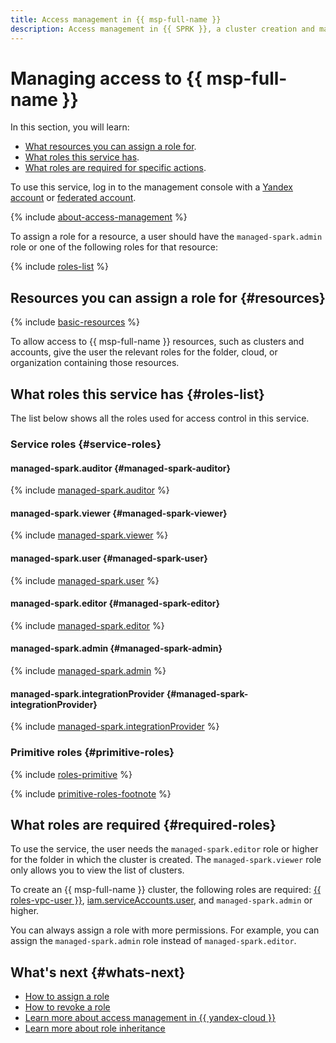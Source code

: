 ```yaml
---
title: Access management in {{ msp-full-name }}
description: Access management in {{ SPRK }}, a cluster creation and management service. This section describes the resources for which you can assign a role, the roles existing in the service, and the roles required for specific actions.
---
```


# Managing access to {{ msp-full-name }}


In this section, you will learn:

* [What resources you can assign a role for](#resources).
* [What roles this service has](#roles-list).
* [What roles are required for specific actions](#required-roles).

To use this service, log in to the management console with a [Yandex account](../iam/concepts/users/accounts.md#passport) or [federated account](../iam/concepts/users/accounts.md#saml-federation).

{% include [about-access-management](../_includes/iam/about-access-management.md) %}

To assign a role for a resource, a user should have the `managed-spark.admin` role or one of the following roles for that resource:

{% include [roles-list](../_includes/iam/roles-list.md) %}

## Resources you can assign a role for {#resources}

{% include [basic-resources](../_includes/iam/basic-resources-for-access-control.md) %}

To allow access to {{ msp-full-name }} resources, such as clusters and accounts, give the user the relevant roles for the folder, cloud, or organization containing those resources.

## What roles this service has {#roles-list}

The list below shows all the roles used for access control in this service.

### Service roles {#service-roles}

#### managed-spark.auditor {#managed-spark-auditor}

{% include [managed-spark.auditor](../_roles/managed-spark/auditor.md) %}

#### managed-spark.viewer {#managed-spark-viewer}

{% include [managed-spark.viewer](../_roles/managed-spark/viewer.md) %}

#### managed-spark.user {#managed-spark-user}

{% include [managed-spark.user](../_roles/managed-spark/user.md) %}

#### managed-spark.editor {#managed-spark-editor}

{% include [managed-spark.editor](../_roles/managed-spark/editor.md) %}

#### managed-spark.admin {#managed-spark-admin}

{% include [managed-spark.admin](../_roles/managed-spark/admin.md) %}

#### managed-spark.integrationProvider {#managed-spark-integrationProvider}

{% include [managed-spark.integrationProvider](../_roles/managed-spark/integrationProvider.md) %}

### Primitive roles {#primitive-roles}

{% include [roles-primitive](../_includes/roles-primitive.md) %}

{% include [primitive-roles-footnote](../_includes/primitive-roles-footnote.md) %}

## What roles are required {#required-roles}

To use the service, the user needs the `managed-spark.editor` role or higher for the folder in which the cluster is created. The `managed-spark.viewer` role only allows you to view the list of clusters.

To create an {{ msp-full-name }} cluster, the following roles are required: [{{ roles-vpc-user }}](../vpc/security/index.md#vpc-user), [iam.serviceAccounts.user](../iam/security/index.md#iam-serviceAccounts-user), and `managed-spark.admin` or higher.

You can always assign a role with more permissions. For example, you can assign the `managed-spark.admin` role instead of `managed-spark.editor`.

## What's next {#whats-next}

* [How to assign a role](../iam/operations/roles/grant.md)
* [How to revoke a role](../iam/operations/roles/revoke.md)
* [Learn more about access management in {{ yandex-cloud }}](../iam/concepts/access-control/index.md)
* [Learn more about role inheritance](../resource-manager/concepts/resources-hierarchy.md#access-rights-inheritance)

